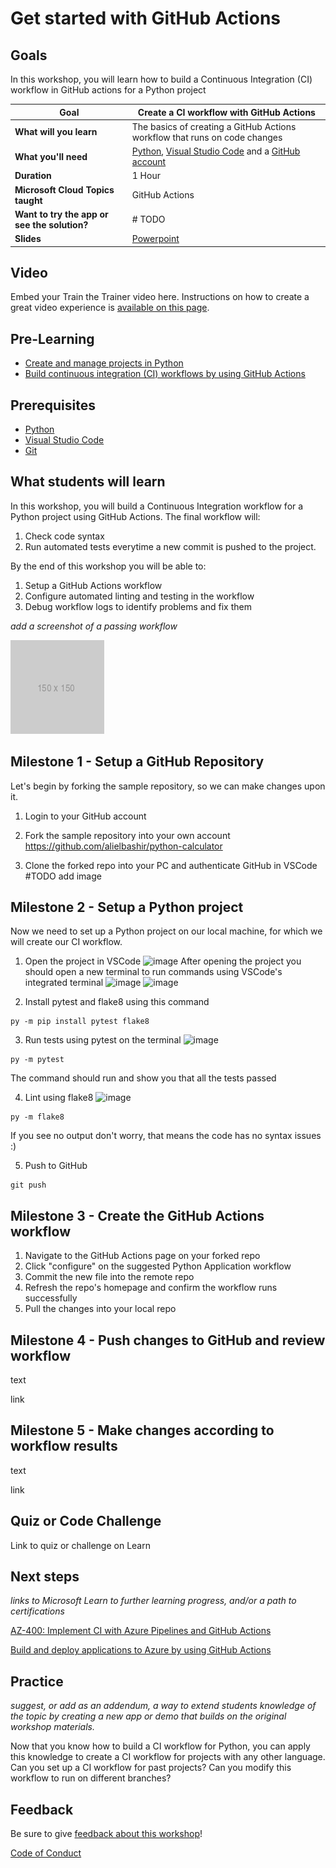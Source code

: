 # Get started with GitHub Actions

## Goals

In this workshop, you will learn how to build a Continuous Integration (CI) workflow in GitHub actions for a Python project

| **Goal**                      | Create a CI workflow with GitHub Actions                                    |
| ----------------------------- | --------------------------------------------------------------------- |
| **What will you learn**       | The basics of creating a GitHub Actions workflow that runs on code changes|
| **What you'll need**          | [Python](https://www.python.org/downloads/), [Visual Studio Code](https://code.visualstudio.com/download) and a [GitHub account](https://github.com/signup) |
| **Duration**                  | 1 Hour |
| **Microsoft Cloud Topics taught**                 | GitHub Actions |
| **Want to try the app or see the solution?** | # TODO |
| **Slides** | [Powerpoint](slides.pptx) 
                         
## Video

Embed your Train the Trainer video here. Instructions on how to create a great video experience is [available on this page](../video-guidance.md).

## Pre-Learning
- [Create and manage projects in Python](https://docs.microsoft.com/en-us/learn/modules/python-create-manage-projects/)
- [Build continuous integration (CI) workflows by using GitHub Actions](https://docs.microsoft.com/en-us/learn/modules/github-actions-ci/)

## Prerequisites

- [Python](https://www.python.org/downloads/)
- [Visual Studio Code](https://code.visualstudio.com/download)
- [Git](https://git-scm.com/download)

## What students will learn

<!-- *In this area, describe the scenario and intended solution, paraphrasing what is in the module or creating a brief description here*

Example: Have you ever wanted to visit a museum virtually or explore its collections right from your home computer? In this workshop, use an API, or Application Programming Interface, to learn more about a museum collection. -->

In this workshop, you will build a Continuous Integration workflow for a Python project using GitHub Actions. The final workflow will:

1. Check code syntax
2. Run automated tests
everytime a new commit is pushed to the project.

By the end of this workshop you will be able to:
1. Setup a GitHub Actions workflow
2. Configure automated linting and testing in the workflow
3. Debug workflow logs to identify problems and fix them

*add a screenshot of a passing workflow*

![image of passing workflow](images/placeholder.png)

## Milestone 1 - Setup a GitHub Repository

Let's begin by forking the sample repository, so we can make changes upon it.

1. Login to your GitHub account

2. Fork the sample repository into your own account https://github.com/alielbashir/python-calculator

3. Clone the forked repo into your PC and authenticate GitHub in VSCode #TODO add image



## Milestone 2 - Setup a Python project

Now we need to set up a Python project on our local machine, for which we will create our CI workflow.

1. Open the project in VSCode
![image](https://user-images.githubusercontent.com/53450844/168304812-15adfdb3-910f-4f66-bace-1e6e18ae5641.png)
After opening the project you should open a new terminal to run commands using VSCode's integrated terminal
![image](https://user-images.githubusercontent.com/53450844/168305239-9c7084cf-2c15-42d5-b55b-7099eaea5eba.png)
![image](https://user-images.githubusercontent.com/53450844/168305326-2ec5af48-7426-453d-9a80-f0734fa4248d.png)

2. Install pytest and flake8 using this command
```
py -m pip install pytest flake8
```
3. Run tests using pytest on the terminal
![image](https://user-images.githubusercontent.com/53450844/168305834-14728299-046c-4e81-8ee9-89d456c9b4ea.png)
```
py -m pytest
```
The command should run and show you that all the tests passed

4. Lint using flake8
![image](https://user-images.githubusercontent.com/53450844/168306766-687b6f8a-f31a-436b-853a-c767f476ded4.png)
```
py -m flake8
```
If you see no output don't worry, that means the code has no syntax issues :)

5. Push to GitHub
```
git push
```

## Milestone 3 - Create the GitHub Actions workflow

1. Navigate to the GitHub Actions page on your forked repo
2. Click "configure" on the suggested Python Application workflow
3. Commit the new file into the remote repo
4. Refresh the repo's homepage and confirm the workflow runs successfully
5. Pull the changes into your local repo


## Milestone 4 - Push changes to GitHub and review workflow

text

link

## Milestone 5 - Make changes according to workflow results

text

link

## Quiz or Code Challenge

Link to quiz or challenge on Learn

## Next steps

*links to Microsoft Learn to further learning progress, and/or a path to certifications*

[AZ-400: Implement CI with Azure Pipelines and GitHub Actions](https://docs.microsoft.com/en-us/learn/paths/az-400-implement-ci-azure-pipelines-github-actions/)

[Build and deploy applications to Azure by using GitHub Actions](https://docs.microsoft.com/en-us/learn/modules/github-actions-cd/)

## Practice

*suggest, or add as an addendum, a way to extend students knowledge of the topic by creating a new app or demo that builds on the original workshop materials.*

Now that you know how to build a CI workflow for Python, you can apply this knowledge to create a CI workflow for projects with any other language. Can you set up a CI workflow for past projects? Can you modify this workflow to run on different branches? 

## Feedback

Be sure to give [feedback about this workshop](https://forms.office.com/r/MdhJWMZthR)!

[Code of Conduct](../CODE_OF_CONDUCT.md)

